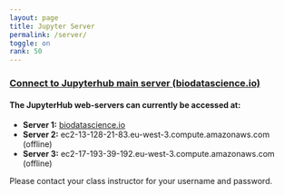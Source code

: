 ```yaml
---
layout: page
title: Jupyter Server
permalink: /server/
toggle: on
rank: 50
---
```


<h3> <a href="https://www.biodatascience.io">Connect to Jupyterhub main server (biodatascience.io)</a> </h3>

#### The JupyterHub web-servers can currently be accessed at:
  - **Server 1:** <a href="https://www.biodatascience.io"> biodatascience.io</a>
  - **Server 2:** ec2-13-128-21-83.eu-west-3.compute.amazonaws.com (offline)
  - **Server 3:** ec2-17-193-39-192.eu-west-3.compute.amazonaws.com (offline)

Please contact your class instructor for your username and password. 
